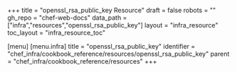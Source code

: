 +++
title = "openssl_rsa_public_key Resource"
draft = false
robots = ""
gh_repo = "chef-web-docs"
data_path = ["infra","resources","openssl_rsa_public_key"]
layout = "infra_resource"
toc_layout = "infra_resource_toc"

[menu]
  [menu.infra]
    title = "openssl_rsa_public_key"
    identifier = "chef_infra/cookbook_reference/resources/openssl_rsa_public_key"
    parent = "chef_infra/cookbook_reference/resources"
+++

<!-- The contents of this page are automatically generated from the openssl_rsa_public_key.yaml file in the data directory. -->
<!-- To suggest a change, edit the https://github.com/chef/chef/blob/main/lib/chef/resource/openssl_rsa_public_key.rb file
      and submit a pull request to the https://github.com/chef/chef repository. -->
